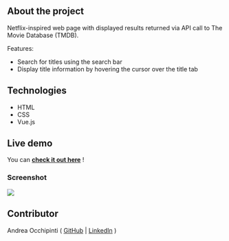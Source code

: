 ## About the project
Netflix-inspired web page with displayed results returned via API call to The Movie Database (TMDB).

Features:
- Search for titles using the search bar
- Display title information by hovering the cursor over the title tab

## Technologies 
- HTML
- CSS
- Vue.js

## Live demo
You can **[check it out here](https://painteyes.github.io/vue-netflix)** !

### Screenshot
<img src="https://i.postimg.cc/xdhz7C2d/screencapture-localhost-8080-2022-04-11-12-23-31.png"/>

## Contributor
Andrea Occhipinti ( [GitHub](https://github.com/painteyes) | [LinkedIn](https://www.linkedin.com/in/occhipinti) )

